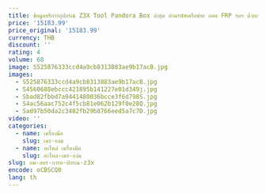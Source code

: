```yaml
---
title: ข้อมูลบริการอุปกรณ์ Z3X Tool Pandora Box ล่าสุด อ่านรหัสเครือข่าย ถอด FRP ฯลฯ ด้วยสายเคเบิล 4 เส้น
price: '15183.99'
price_original: '15183.99'
currency: THB
discount: ''
rating: 4
volume: 68
image: S525876333ccd4a9cb8313883ae9b17acB.jpg
images:
  - S525876333ccd4a9cb8313883ae9b17acB.jpg
  - S4560688ebccc421895b141227e01d349j.jpg
  - Sbad82fbbd7a9441480036bcce3f6d798S.jpg
  - S4ac56aac752c4f5cb81e062b129f0e28Q.jpg
  - Sad97b50da2c3482fb29b8766eed5a7c7D.jpg
video: ''
categories:
  - name: เครื่องมือ
    slug: เคร-องม
  - name: อะไหล่ เครื่องมือ
    slug: อะไหล-เคร-องม
slug: อม-ลบร-การอ-ปกรณ-z3x
encode: oCBSCQ0
lang: th
---
```

  